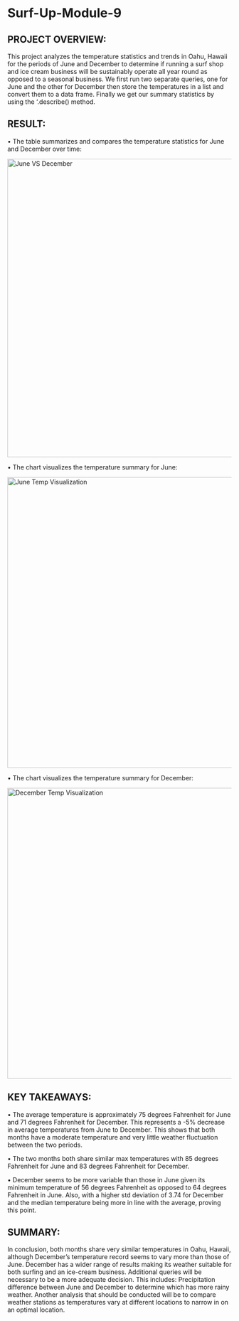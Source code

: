 # Surf-Up-Module-9

## PROJECT OVERVIEW:
This project analyzes the temperature statistics and trends in Oahu, Hawaii for the periods of June and December to determine if running a surf shop and ice cream business will be sustainably operate all year round as opposed to a seasonal business. We first run two separate queries, one for June and the other for December then store the temperatures in a list and convert them to a data frame. Finally we get our summary statistics by using the ‘.describe() method.

## RESULT:

•	The table summarizes and compares the temperature statistics for June and December over time:


<img width="671" alt="June VS December " src="https://user-images.githubusercontent.com/104735724/175439903-0545209d-13fc-44b1-8d30-1aebb722e2d2.png">


•	The chart visualizes the temperature summary for June:


<img width="654" alt="June Temp Visualization" src="https://user-images.githubusercontent.com/104735724/175439939-652a038c-ca77-47ed-92a0-8c372927bdb2.png">


•	The chart visualizes the temperature summary for December:


<img width="654" alt="December Temp Visualization" src="https://user-images.githubusercontent.com/104735724/175439975-9e0db26c-33fe-4ce3-83f5-477dec8179e0.png">


## KEY TAKEAWAYS:

•	The average temperature is approximately 75 degrees Fahrenheit for June and 71 degrees Fahrenheit for December. This represents a -5% decrease in average temperatures from June to December. This shows that both months have a moderate temperature and very little weather fluctuation between the two periods. 

•	The two months both share similar max temperatures with 85 degrees Fahrenheit for June and 83 degrees Fahrenheit for December.

•	December seems to be more variable than those in June given its minimum temperature of 56 degrees Fahrenheit as opposed to 64 degrees Fahrenheit in June. Also, with a higher std deviation of 3.74 for December and the median temperature being more in line with the average, proving this point.  


## SUMMARY:

In conclusion, both months share very similar temperatures in Oahu, Hawaii, although December’s temperature record seems to vary more than those of June. December has a wider range of results making its weather suitable for both surfing and an ice-cream business. 
Additional queries will be necessary to be a more adequate decision. This includes: Precipitation difference between June and December to determine which has more rainy weather. Another analysis that should be conducted will be to compare weather stations as temperatures vary at different locations to narrow in on an optimal location. 
